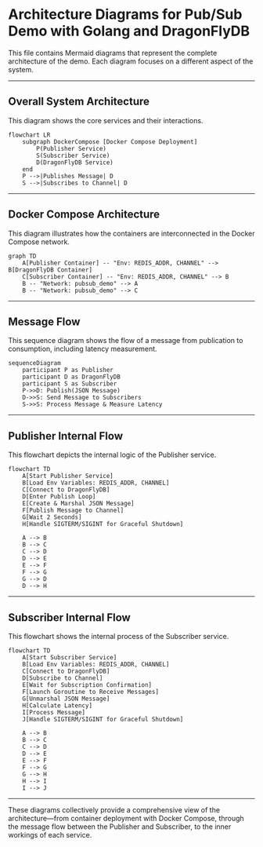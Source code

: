 # Architecture Diagrams for Pub/Sub Demo with Golang and DragonFlyDB

This file contains Mermaid diagrams that represent the complete architecture of the demo. Each diagram focuses on a different aspect of the system.

---

## Overall System Architecture

This diagram shows the core services and their interactions.

```mermaid
flowchart LR
    subgraph DockerCompose [Docker Compose Deployment]
        P(Publisher Service)
        S(Subscriber Service)
        D(DragonFlyDB Service)
    end
    P -->|Publishes Message| D
    S -->|Subscribes to Channel| D
```

---

## Docker Compose Architecture

This diagram illustrates how the containers are interconnected in the Docker Compose network.

```mermaid
graph TD
    A[Publisher Container] -- "Env: REDIS_ADDR, CHANNEL" --> B[DragonFlyDB Container]
    C[Subscriber Container] -- "Env: REDIS_ADDR, CHANNEL" --> B
    B -- "Network: pubsub_demo" --> A
    B -- "Network: pubsub_demo" --> C
```

---

## Message Flow

This sequence diagram shows the flow of a message from publication to consumption, including latency measurement.

```mermaid
sequenceDiagram
    participant P as Publisher
    participant D as DragonFlyDB
    participant S as Subscriber
    P->>D: Publish(JSON Message)
    D->>S: Send Message to Subscribers
    S->>S: Process Message & Measure Latency
```

---

## Publisher Internal Flow

This flowchart depicts the internal logic of the Publisher service.

```mermaid
flowchart TD
    A[Start Publisher Service]
    B[Load Env Variables: REDIS_ADDR, CHANNEL]
    C[Connect to DragonFlyDB]
    D[Enter Publish Loop]
    E[Create & Marshal JSON Message]
    F[Publish Message to Channel]
    G[Wait 2 Seconds]
    H[Handle SIGTERM/SIGINT for Graceful Shutdown]
    
    A --> B
    B --> C
    C --> D
    D --> E
    E --> F
    F --> G
    G --> D
    D --> H
```

---

## Subscriber Internal Flow

This flowchart shows the internal process of the Subscriber service.

```mermaid
flowchart TD
    A[Start Subscriber Service]
    B[Load Env Variables: REDIS_ADDR, CHANNEL]
    C[Connect to DragonFlyDB]
    D[Subscribe to Channel]
    E[Wait for Subscription Confirmation]
    F[Launch Goroutine to Receive Messages]
    G[Unmarshal JSON Message]
    H[Calculate Latency]
    I[Process Message]
    J[Handle SIGTERM/SIGINT for Graceful Shutdown]

    A --> B
    B --> C
    C --> D
    D --> E
    E --> F
    F --> G
    G --> H
    H --> I
    I --> J
```

---

These diagrams collectively provide a comprehensive view of the architecture—from container deployment with Docker Compose, through the message flow between the Publisher and Subscriber, to the inner workings of each service.